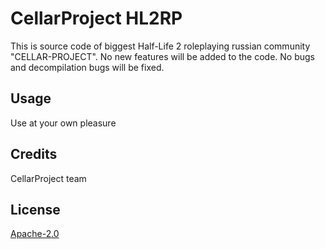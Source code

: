 # CellarProject HL2RP

This is source code of biggest Half-Life 2 roleplaying russian community "CELLAR-PROJECT". No new features will be added to the code. No bugs and decompilation bugs will be fixed.

## Usage

Use at your own pleasure

## Credits
CellarProject team

## License
[Apache-2.0](https://choosealicense.com/licenses/apache-2.0/)
